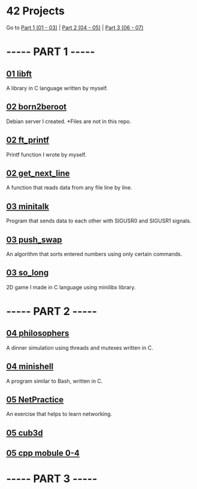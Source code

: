# 42 Projects
Go to
[Part 1 (01 - 03)](#------part-1------)
|
[Part 2 (04 - 05)](#------part-2------)
|
[Part 3 (06 - 07)](#------part-3------)

# ----- PART 1 -----

## [01 libft](https://github.com/Muratmirsad/42/tree/master/01%20Libft/)

A library in C language written by myself.

## [02 born2beroot](https://github.com/Muratmirsad/42/tree/master/02%20born2beroot/)

Debian server I created. *Files are not in this repo.

## [02 ft_printf](https://github.com/Muratmirsad/42/tree/master/02%20ft_printf/)

Printf function I wrote by myself.

## [02 get_next_line](https://github.com/Muratmirsad/42/tree/master/02%20get_next_line/)

A function that reads data from any file line by line.

## [03 minitalk](https://github.com/Muratmirsad/42/tree/master/03%20minitalk/)

Program that sends data to each other with SIGUSR0 and SIGUSR1 signals.

## [03 push_swap](https://github.com/Muratmirsad/42/tree/master/03%20push_swap/)

An algorithm that sorts entered numbers using only certain commands.

## [03 so_long](https://github.com/Muratmirsad/42/tree/master/03%20so_long/)

2D game I made in C language using minilibx library.

# ----- PART 2 -----

## [04 philosophers](https://github.com/Muratmirsad/42/tree/master/04%20philosophers/)

A dinner simulation using threads and mutexes written in C.

## [04 minishell](https://github.com/Muratmirsad/42/tree/master/04%20Minishell/)

A program similar to Bash, written in C.

## [05 NetPractice](https://github.com/Muratmirsad/42/tree/master/05%20NetPractice/)

An exercise that helps to learn networking.

## [05 cub3d](https://github.com/Muratmirsad/42/tree/master/05%20cub3d/)

## [05 cpp mobule 0-4](https://github.com/Muratmirsad/42/tree/master/05%20cpp%20module%200-4/)

# ----- PART 3 -----
